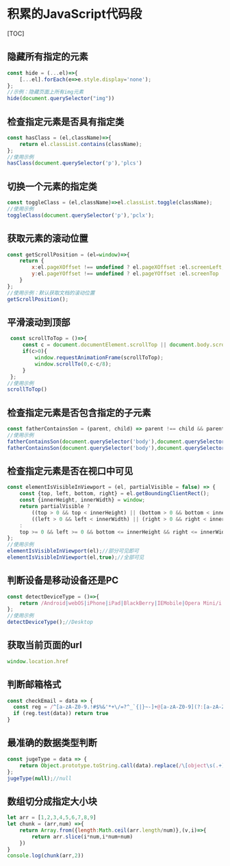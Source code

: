 # 积累的JavaScript代码段



[TOC]

## 隐藏所有指定的元素

```javascript
const hide = (...el)=>{
    [...el].forEach(e=>e.style.display='none');
};
//示例：隐藏页面上所有img元素
hide(document.querySelector("img"))
```



## 检查指定元素是否具有指定类

```javascript
const hasClass = (el,className)=>{
    return el.classList.contains(className);
};
//使用示例
hasClass(document.querySelector('p'),'plcs')
```



## 切换一个元素的指定类

```javascript
const toggleClass = (el,className)=>el.classList.toggle(className);
//使用示例
toggleClass(document.querySelector('p'),'pclx');
```



## 获取元素的滚动位置

```javascript
const getScrollPosition = (el=window)=>{
    return {
        x:el.pageXOffset !== undefined ? el.pageXOffset :el.screenLeft,
        y:el.pageYOffset !== undefined ? el.pageYOffset :el.screenTop
    }
};
//使用示例：默认获取文档的滚动位置
getScrollPosition();
```



## 平滑滚动到顶部

```javascript
 const scrollToTop = ()=>{
     const c = document.documentElement.scrollTop || document.body.scrollTop;
     if(c>0){
         window.requestAnimationFrame(scrollToTop);
         window.scrollTo(0,c-c/8);
     }
 };
//使用示例
scrollToTop()
```



## 检查指定元素是否包含指定的子元素

```javascript
const fatherContainsSon = (parent, child) => parent !== child && parent.contains(child);
//使用示例
fatherContainsSon(document.querySelector('body'),document.querySelector('div'));//true
fatherContainsSon(document.querySelector('body'),document.querySelector('body'));//false
```





## 检查指定元素是否在视口中可见

```javascript
const elementIsVisibleInViewport = (el, partialVisible = false) => {
    const {top, left, bottom, right} = el.getBoundingClientRect();
    const {innerHeight, innerWidth} = window;
    return partialVisible ?
        ((top > 0 && top < innerHeight) || (bottom > 0 && bottom < innerHeight)) &&
        ((left > 0 && left < innerWidth) || (right > 0 && right < innerWidth))
    :
    top >= 0 && left >= 0 && bottom <= innerHeight && right <= innerWidth
};
//使用示例
elementIsVisibleInViewport(el);//部分可见即可
elementIsVisibleInViewport(el,true);//全部可见
```



## 判断设备是移动设备还是PC

```javascript
const detectDeviceType = ()=>{
    return /Android|webOS|iPhone|iPad|BlackBerry|IEMobile|Opera Mini/i.test(navigator.userAgent)?"Mobile":"Desktop";
};
//使用示例
detectDeviceType();//Desktop
```



## 获取当前页面的url

```javascript
window.location.href
```



## 判断邮箱格式

```javascript
const checkEmail = data => {
  const reg = /^[a-zA-Z0-9.!#$%&'*+\/=?^_`{|}~-]+@[a-zA-Z0-9](?:[a-zA-Z0-9-]{0,61}[a-zA-Z0-9])?(?:\.[a-zA-Z0-9](?:[a-zA-Z0-9-]{0,61}[a-zA-Z0-9])?)*$/g
  if (reg.test(data)) return true
}
```



## 最准确的数据类型判断

```javascript
const jugeType = data => {
    return Object.prototype.toString.call(data).replace(/\[object\s(.+)\]/, '$1').toLowerCase();
};
jugeType(null);//null
```



## 数组切分成指定大小块

```javascript
let arr = [1,2,3,4,5,6,7,8,9]
let chunk = (arr,num) =>{
    return Array.from({length:Math.ceil(arr.length/num)},(v,i)=>{
        return arr.slice(i*num,i*num+num)
    })
}
console.log(chunk(arr,2))
```



